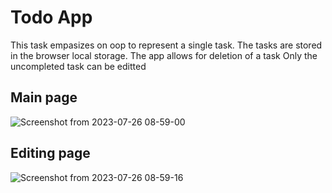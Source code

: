 # Todo App
This task empasizes on oop to represent a single task.
The tasks are stored in the browser local storage.
The app allows for deletion of a task
Only the uncompleted task can be editted
## Main page
![Screenshot from 2023-07-26 08-59-00](https://github.com/sammykinuthia/jitu-todo-app-2/assets/60265803/9eee4d57-fef5-45fa-96e3-9bf3ab34dc81)



## Editing page
![Screenshot from 2023-07-26 08-59-16](https://github.com/sammykinuthia/jitu-todo-app-2/assets/60265803/e357693a-8477-4fd2-9394-4ba2282fbf5e)

